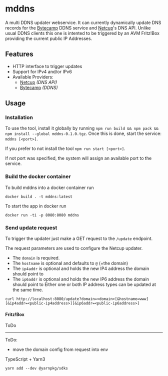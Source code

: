 # mddns

A multi DDNS updater webservice. It can currently dynamically update DNS records
for the [Bytecamp][bytecamp] DDNS service and [Netcup][netcup]'s DNS API. Unlike
usual DDNS clients this one is intented to be triggered by an AVM Fritz!Box
providing the current public IP Addresses.

## Features

- HTTP interface to trigger updates
- Support for IPv4 and/or IPv6
- Available Providers:
  - [Netcup][netcup-updater] _(DNS API)_
  - [Bytecamp][bytecamp-updater] _(DDNS)_

## Usage

### Installation

To use the tool, install it globally by running
`npm run build && npm pack && npm install --global mddns-0.1.0.tgz`.
Once this is done, start the service: `mddns [<port>]`.

If you prefer to not install the tool `npm run start [<port>]`.

If not port was specified, the system will assign an available port
to the service.

### Build the docker container

To build mddns into a docker container run

`docker build . -t mddns:latest`

To start the app in docker run

`docker run -ti -p 8080:8080 mddns`

### Send update request

To trigger the updater just make a GET request to the `/update` endpoint.

The request parameters are used to configure the Netcup updater.

- The `domain` is required.
- The `hostname` is optional and defaults to `@` (=the domain)
- The `ip4addr` is optional and holds the new IP4 address the domain should point to
- The `ip6addr` is optional and holds the new IP6 address the domain should point to
  Either one or both IP address types can be updated at the same time.

```
curl http://localhost:8080/update?domain=<domain>[&hostname=www][&ip4addr=<public-ip4address>][&ip6addr=<public-ip6address>]
```

#### Fritz!Box

ToDo

---

[bytecamp]: https://www.bytecamp.net
[netcup]: https://www.netcup.de
[bytecamp-updater]: src/updaters/BytecampUpdater.ts
[netcup-updater]: src/updaters/NetcupUpdater.ts

ToDo:

- move the domain config from request into env

TypeScript + Yarn3

    yarn add --dev @yarnpkg/sdks
